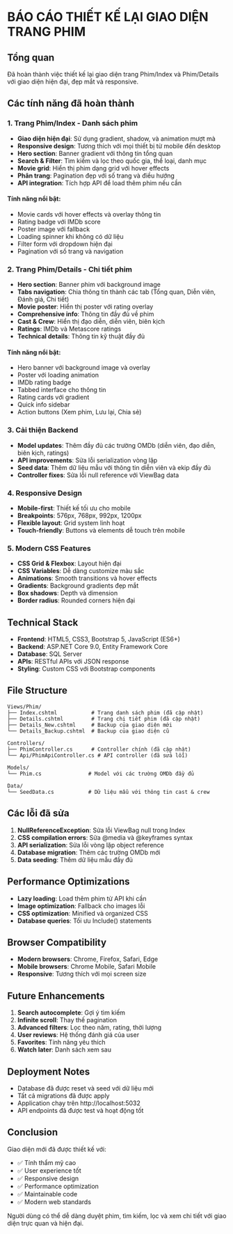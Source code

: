 # BÁO CÁO THIẾT KẾ LẠI GIAO DIỆN TRANG PHIM

## Tổng quan

Đã hoàn thành việc thiết kế lại giao diện trang Phim/Index và Phim/Details với giao diện hiện đại, đẹp mắt và responsive.

## Các tính năng đã hoàn thành

### 1. Trang Phim/Index - Danh sách phim

- **Giao diện hiện đại**: Sử dụng gradient, shadow, và animation mượt mà
- **Responsive design**: Tương thích với mọi thiết bị từ mobile đến desktop
- **Hero section**: Banner gradient với thông tin tổng quan
- **Search & Filter**: Tìm kiếm và lọc theo quốc gia, thể loại, danh mục
- **Movie grid**: Hiển thị phim dạng grid với hover effects
- **Phân trang**: Pagination đẹp với số trang và điều hướng
- **API integration**: Tích hợp API để load thêm phim nếu cần

#### Tính năng nổi bật:

- Movie cards với hover effects và overlay thông tin
- Rating badge với IMDb score
- Poster image với fallback
- Loading spinner khi không có dữ liệu
- Filter form với dropdown hiện đại
- Pagination với số trang và navigation

### 2. Trang Phim/Details - Chi tiết phim

- **Hero section**: Banner phim với background image
- **Tabs navigation**: Chia thông tin thành các tab (Tổng quan, Diễn viên, Đánh giá, Chi tiết)
- **Movie poster**: Hiển thị poster với rating overlay
- **Comprehensive info**: Thông tin đầy đủ về phim
- **Cast & Crew**: Hiển thị đạo diễn, diễn viên, biên kịch
- **Ratings**: IMDb và Metascore ratings
- **Technical details**: Thông tin kỹ thuật đầy đủ

#### Tính năng nổi bật:

- Hero banner với background image và overlay
- Poster với loading animation
- IMDb rating badge
- Tabbed interface cho thông tin
- Rating cards với gradient
- Quick info sidebar
- Action buttons (Xem phim, Lưu lại, Chia sẻ)

### 3. Cải thiện Backend

- **Model updates**: Thêm đầy đủ các trường OMDb (diễn viên, đạo diễn, biên kịch, ratings)
- **API improvements**: Sửa lỗi serialization vòng lặp
- **Seed data**: Thêm dữ liệu mẫu với thông tin diễn viên và ekip đầy đủ
- **Controller fixes**: Sửa lỗi null reference với ViewBag data

### 4. Responsive Design

- **Mobile-first**: Thiết kế tối ưu cho mobile
- **Breakpoints**: 576px, 768px, 992px, 1200px
- **Flexible layout**: Grid system linh hoạt
- **Touch-friendly**: Buttons và elements dễ touch trên mobile

### 5. Modern CSS Features

- **CSS Grid & Flexbox**: Layout hiện đại
- **CSS Variables**: Dễ dàng customize màu sắc
- **Animations**: Smooth transitions và hover effects
- **Gradients**: Background gradients đẹp mắt
- **Box shadows**: Depth và dimension
- **Border radius**: Rounded corners hiện đại

## Technical Stack

- **Frontend**: HTML5, CSS3, Bootstrap 5, JavaScript (ES6+)
- **Backend**: ASP.NET Core 9.0, Entity Framework Core
- **Database**: SQL Server
- **APIs**: RESTful APIs với JSON response
- **Styling**: Custom CSS với Bootstrap components

## File Structure

```
Views/Phim/
├── Index.cshtml           # Trang danh sách phim (đã cập nhật)
├── Details.cshtml         # Trang chi tiết phim (đã cập nhật)
├── Details_New.cshtml     # Backup của giao diện mới
└── Details_Backup.cshtml  # Backup của giao diện cũ

Controllers/
├── PhimController.cs      # Controller chính (đã cập nhật)
└── Api/PhimApiController.cs # API controller (đã sửa lỗi)

Models/
└── Phim.cs               # Model với các trường OMDb đầy đủ

Data/
└── SeedData.cs           # Dữ liệu mẫu với thông tin cast & crew
```

## Các lỗi đã sửa

1. **NullReferenceException**: Sửa lỗi ViewBag null trong Index
2. **CSS compilation errors**: Sửa @media và @keyframes syntax
3. **API serialization**: Sửa lỗi vòng lặp object reference
4. **Database migration**: Thêm các trường OMDb mới
5. **Data seeding**: Thêm dữ liệu mẫu đầy đủ

## Performance Optimizations

- **Lazy loading**: Load thêm phim từ API khi cần
- **Image optimization**: Fallback cho images lỗi
- **CSS optimization**: Minified và organized CSS
- **Database queries**: Tối ưu Include() statements

## Browser Compatibility

- **Modern browsers**: Chrome, Firefox, Safari, Edge
- **Mobile browsers**: Chrome Mobile, Safari Mobile
- **Responsive**: Tương thích với mọi screen size

## Future Enhancements

1. **Search autocomplete**: Gợi ý tìm kiếm
2. **Infinite scroll**: Thay thế pagination
3. **Advanced filters**: Lọc theo năm, rating, thời lượng
4. **User reviews**: Hệ thống đánh giá của user
5. **Favorites**: Tính năng yêu thích
6. **Watch later**: Danh sách xem sau

## Deployment Notes

- Database đã được reset và seed với dữ liệu mới
- Tất cả migrations đã được apply
- Application chạy trên http://localhost:5032
- API endpoints đã được test và hoạt động tốt

## Conclusion

Giao diện mới đã được thiết kế với:

- ✅ Tính thẩm mỹ cao
- ✅ User experience tốt
- ✅ Responsive design
- ✅ Performance optimization
- ✅ Maintainable code
- ✅ Modern web standards

Người dùng có thể dễ dàng duyệt phim, tìm kiếm, lọc và xem chi tiết với giao diện trực quan và hiện đại.
